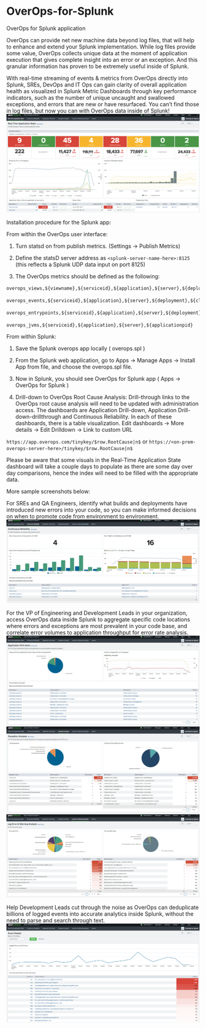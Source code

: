 # OverOps-for-Splunk
OverOps for Splunk application

OverOps can provide net new machine data beyond log files, that will help to enhance and extend your Splunk implementation.  While log files provide some value, OverOps collects unique data at the moment of application execution that gives complete insight into an error or an exception.  And this granular information has proven to be extremely useful inside of Splunk.

With real-time streaming of events & metrics from OverOps directly into Splunk, SREs, DevOps and IT Ops can gain clarity of overall application health as visualized in Splunk Metric Dashboards through key performance indicators, such as the number of unique uncaught and swallowed exceptions, and errors that are new or have resurfaced.  You can’t find those in log files, but now you can with OverOps data inside of Splunk!
![alt text](screenshots/rt-app-state.png "Real-Time Application State Dashboard")

Installation procedure for the Splunk app:

From within the OverOps user interface:

1. Turn statsd on from publish metrics. (Settings -> Publish Metrics)

2. Define the statsD server address as `<splunk-server-name-here>:8125`
(this reflects a Splunk UDP data input on port 8125)

3. The OverOps metrics should be defined as the following:

```
overops_views,${viewname},${serviceid},${application},${server},${deployment}

overops_events,${serviceid},${application},${server},${deployment},${class},${method},${eventlink},${eventid},${labels},${eventtype},${eventname},${introducedby},${entrypointclass},${entrypointmethod},${firstseen},${infra},${jiraissuekey}

overops_entrypoints,${serviceid},${application},${server},${deployment},${entrypointclass},${entrypointmetrics}

overops_jvms,${serviceid},${application},${server},${applicationpid}
```

From within Splunk:

1. Save the Splunk overops app locally ( overops.spl )

2. From the Splunk web application, go to Apps -> Manage Apps -> Install App from file, and choose the overops.spl file.

3. Now in Splunk, you should see OverOps for Splunk app ( Apps -> OverOps for Splunk )

4. Drill-down to OverOps Root Cause Analysis: Drill-through links to the OverOps root cause analysis will need to be updated with administration access. The dashboards are Application Drill-down, Application Drill-down-drillthrough and Continuous Reliability. In each of these dashboards, there is a table visualization. 
Edit dashboards -> More details -> Edit Drilldown -> Link to custom URL

`https://app.overops.com/tinykey/$row.RootCause|n$` or `https://<on-prem-overops-server-here>/tinykey/$row.RootCause|n$`

Please be aware that some visuals in the Real-Time Application State dashboard will take a couple days to populate as there are some day over day comparisons, hence the index will need to be filled with the appropriate data.

More sample screenshots below:

For SREs and QA Engineers, identify what builds and deployments have introduced new errors into your code, so you can make informed decisions on when to promote code from environment to environment.
![alt text](screenshots/continuous-reliability.png "Continuous Reliability Dashboard")

For the VP of Engineering and Development Leads in your organization, access OverOps data inside Splunk to aggregate specific code locations where errors and exceptions are most prevalent in your code base, and correlate error volumes to application throughput for error rate analysis.
![alt text](screenshots/app-drilldown.png "Application Drill-down Dashboard")
![alt text](screenshots/exception-analysis.png "Exception Analysis Dashboard")
![alt text](screenshots/log-error-warn-analysis.png "Log Error & Warning Analysis Dashboard")

Help Development Leads cut through the noise as OverOps can deduplicate billions of logged events into accurate analytics inside Splunk, without the need to parse and search through text.
![alt text](screenshots/event-details.png "Event Details Dashboard")


